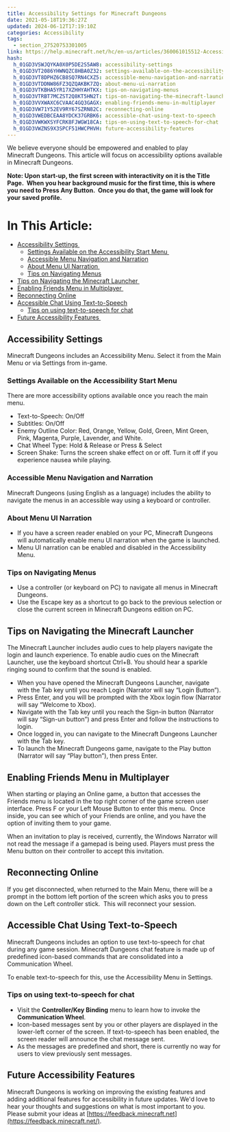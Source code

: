 ```yaml
---
title: Accessibility Settings for Minecraft Dungeons
date: 2021-05-18T19:36:27Z
updated: 2024-06-12T17:19:10Z
categories: Accessibility
tags:
  - section_27520753301005
link: https://help.minecraft.net/hc/en-us/articles/360061015512-Accessibility-Settings-for-Minecraft-Dungeons
hash:
  h_01GD3VSWJQYKA0X0P5DE2S5AW8: accessibility-settings
  h_01GD3VT2086YHWNQZC8HBA0Z32: settings-available-on-the-accessibility-start-menu
  h_01GD3VT8DPHZ6CB8SQ7RN4CXZ5: accessible-menu-navigation-and-narration
  h_01GD3VTDDNW86FZ3QZQAKBK7ZQ: about-menu-ui-narration
  h_01GD3VTKBHA5YR17XZHHYAHTKX: tips-on-navigating-menus
  h_01GD3VTRBT7MCZST2Q8KT5HN2T: tips-on-navigating-the-minecraft-launcher
  h_01GD3VVXWAXC6CVAAC4GQ3GAGX: enabling-friends-menu-in-multiplayer
  h_01GD3VW71Y52EV9RY67SZRN82C: reconnecting-online
  h_01GD3VWEDBCEAA8YDCK37GRBK6: accessible-chat-using-text-to-speech
  h_01GD3VWKWXSYFCRK8FJWGW18CA: tips-on-using-text-to-speech-for-chat
  h_01GD3VWZNS9X3SPCF51HWCPHVH: future-accessibility-features
---
```


We believe everyone should be empowered and enabled to play Minecraft Dungeons. This article will focus on accessibility options available in Minecraft Dungeons.    

**Note: Upon start-up, the first screen with interactivity on it is the Title Page.  When you hear background music for the first time, this is where you need to Press Any Button.  Once you do that, the game will look for your saved profile.** 

# In This Article:

- [Accessibility Settings ](#accessibility-settings)
  - [Settings Available on the Accessibility Start Menu ](#settings-available-on-the-accessibility-start-menu)
  - [Accessible Menu Navigation and Narration](#accessible-menu-navigation-and-narration)
  - [About Menu UI Narration ](#about-menu-ui-narration)
  - [Tips on Navigating Menus](#tips-on-navigating-menus)
- [Tips on Navigating the Minecraft Launcher ](#tips-on-navigating-the-minecraft-launcher)
- [Enabling Friends Menu in Multiplayer ](#enabling-friends-menu-in-multiplayer)
- [Reconnecting Online](#reconnecting-online)
- [Accessible Chat Using Text-to-Speech](#accessible-chat-using-text-to-speech)
  - [Tips on using text-to-speech for chat](#tips-on-using-text-to-speech-for-chat)
- [Future Accessibility Features ](#future-accessibility-features)

## Accessibility Settings 

Minecraft Dungeons includes an Accessibility Menu. Select it from the Main Menu or via Settings from in-game.  

### Settings Available on the Accessibility Start Menu 

There are more accessibility options available once you reach the main menu.  

- Text-to-Speech: On/Off 
- Subtitles: On/Off 
- Enemy Outline Color: Red, Orange, Yellow, Gold, Green, Mint Green, Pink, Magenta, Purple, Lavender, and White. 
- Chat Wheel Type: Hold & Release or Press & Select 
- Screen Shake: Turns the screen shake effect on or off. Turn it off if you experience nausea while playing. 

### Accessible Menu Navigation and Narration

Minecraft Dungeons (using English as a language) includes the ability to navigate the menus in an accessible way using a keyboard or controller.   

### About Menu UI Narration 

- If you have a screen reader enabled on your PC, Minecraft Dungeons will automatically enable menu UI narration when the game is launched. 
- Menu UI narration can be enabled and disabled in the Accessibility Menu. 

### Tips on Navigating Menus 

- Use a controller (or keyboard on PC) to navigate all menus in Minecraft Dungeons. 
- Use the Escape key as a shortcut to go back to the previous selection or close the current screen in Minecraft Dungeons edition on PC.   

## Tips on Navigating the Minecraft Launcher 

The Minecraft Launcher includes audio cues to help players navigate the login and launch experience. To enable audio cues on the Minecraft Launcher, use the keyboard shortcut Ctrl+B. You should hear a sparkle ringing sound to confirm that the sound is enabled. 

- When you have opened the Minecraft Dungeons Launcher, navigate with the Tab key until you reach Login (Narrator will say “Login Button”). 
- Press Enter, and you will be prompted with the Xbox login flow (Narrator will say “Welcome to Xbox). 
- Navigate with the Tab key until you reach the Sign-in button (Narrator will say “Sign-un button”) and press Enter and follow the instructions to login. 
- Once logged in, you can navigate to the Minecraft Dungeons Launcher with the Tab key. 
- To launch the Minecraft Dungeons game, navigate to the Play button (Narrator will say “Play button”), then press Enter.   

## Enabling Friends Menu in Multiplayer 

When starting or playing an Online game, a button that accesses the Friends menu is located in the top right corner of the game screen user interface. Press F or your Left Mouse Button to enter this menu.  Once inside, you can see which of your Friends are online, and you have the option of inviting them to your game. 

When an invitation to play is received, currently, the Windows Narrator will not read the message if a gamepad is being used. Players must press the Menu button on their controller to accept this invitation. 

## Reconnecting Online

If you get disconnected, when returned to the Main Menu, there will be a prompt in the bottom left portion of the screen which asks you to press down on the Left controller stick.  This will reconnect your session. 

## Accessible Chat Using Text-to-Speech

Minecraft Dungeons includes an option to use text-to-speech for chat during any game session. Minecraft Dungeons chat feature is made up of predefined icon-based commands that are consolidated into a Communication Wheel.  

To enable text-to-speech for this, use the Accessibility Menu in Settings.

### Tips on using text-to-speech for chat

-  Visit the **Controller/Key Binding** menu to learn how to invoke the **Communication Wheel**. 
- Icon-based messages sent by you or other players are displayed in the lower-left corner of the screen. If text-to-speech has been enabled, the screen reader will announce the chat message sent. 
- As the messages are predefined and short, there is currently no way for users to view previously sent messages. 

## Future Accessibility Features 

Minecraft Dungeons is working on improving the existing features and adding additional features for accessibility in future updates. We'd love to hear your thoughts and suggestions on what is most important to you. Please submit your ideas at [https://feedback.minecraft.net](https://feedback.minecraft.net/).
